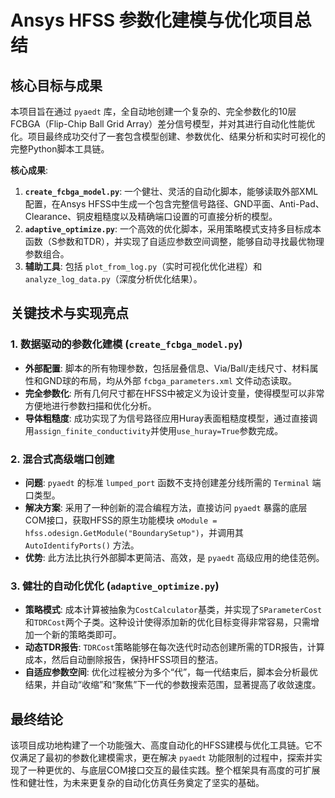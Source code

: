 # Ansys HFSS 参数化建模与优化项目总结

## 核心目标与成果

本项目旨在通过 `pyaedt` 库，全自动地创建一个复杂的、完全参数化的10层FCBGA（Flip-Chip Ball Grid Array）差分信号模型，并对其进行自动化性能优化。项目最终成功交付了一套包含模型创建、参数优化、结果分析和实时可视化的完整Python脚本工具链。

**核心成果**: 
1.  **`create_fcbga_model.py`**: 一个健壮、灵活的自动化脚本，能够读取外部XML配置，在Ansys HFSS中生成一个包含完整信号路径、GND平面、Anti-Pad、Clearance、铜皮粗糙度以及精确端口设置的可直接分析的模型。
2.  **`adaptive_optimize.py`**: 一个高效的优化脚本，采用策略模式支持多目标成本函数（S参数和TDR），并实现了自适应参数空间调整，能够自动寻找最优物理参数组合。
3.  **辅助工具**: 包括 `plot_from_log.py`（实时可视化优化进程）和 `analyze_log_data.py`（深度分析优化结果）。

## 关键技术与实现亮点

### 1. 数据驱动的参数化建模 (`create_fcbga_model.py`)
- **外部配置**: 脚本的所有物理参数，包括层叠信息、Via/Ball/走线尺寸、材料属性和GND球的布局，均从外部 `fcbga_parameters.xml` 文件动态读取。
- **完全参数化**: 所有几何尺寸都在HFSS中被定义为设计变量，使得模型可以非常方便地进行参数扫描和优化分析。
- **导体粗糙度**: 成功实现了为信号路径应用Huray表面粗糙度模型，通过直接调用`assign_finite_conductivity`并使用`use_huray=True`参数完成。

### 2. 混合式高级端口创建
- **问题**: `pyaedt` 的标准 `lumped_port` 函数不支持创建差分线所需的 `Terminal` 端口类型。
- **解决方案**: 采用了一种创新的混合编程方法，直接访问 `pyaedt` 暴露的底层COM接口，获取HFSS的原生功能模块 `oModule = hfss.odesign.GetModule("BoundarySetup")`，并调用其 `AutoIdentifyPorts()` 方法。
- **优势**: 此方法比执行外部脚本更简洁、高效，是 `pyaedt` 高级应用的绝佳范例。

### 3. 健壮的自动化优化 (`adaptive_optimize.py`)
- **策略模式**: 成本计算被抽象为`CostCalculator`基类，并实现了`SParameterCost`和`TDRCost`两个子类。这种设计使得添加新的优化目标变得非常容易，只需增加一个新的策略类即可。
- **动态TDR报告**: `TDRCost`策略能够在每次迭代时动态创建所需的TDR报告，计算成本，然后自动删除报告，保持HFSS项目的整洁。
- **自适应参数空间**: 优化过程被分为多个“代”，每一代结束后，脚本会分析最优结果，并自动“收缩”和“聚焦”下一代的参数搜索范围，显著提高了收敛速度。

## 最终结论

该项目成功地构建了一个功能强大、高度自动化的HFSS建模与优化工具链。它不仅满足了最初的参数化建模需求，更在解决 `pyaedt` 功能限制的过程中，探索并实现了一种更优的、与底层COM接口交互的最佳实践。整个框架具有高度的可扩展性和健壮性，为未来更复杂的自动化仿真任务奠定了坚实的基础。
